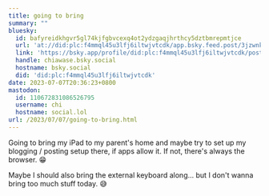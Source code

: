 ```yaml
---
title: going to bring
summary: ""
bluesky:
  id: bafyreidkhgvr5gl74kjfgbvcexq4ot2ydzgaqjhrthcy5dztbmrepmtjce
  url: 'at://did:plc:f4mmql45u3lfj6iltwjvtcdk/app.bsky.feed.post/3jzwnksdnu62m'
  link: 'https://bsky.app/profile/did:plc:f4mmql45u3lfj6iltwjvtcdk/post/3jzwnksdnu62m'
  handle: chiawase.bsky.social
  hostname: bsky.social
  did: 'did:plc:f4mmql45u3lfj6iltwjvtcdk'
date: 2023-07-07T20:36:23+0800
mastodon:
  id: 110672831086526795
  username: chi
  hostname: social.lol
url: /2023/07/07/going-to-bring.html
---
```


Going to bring my iPad to my parent's home and maybe try to set up my blogging / posting setup there, if apps allow it. If not, there's always the browser. 😁

Maybe I should also bring the external keyboard along... but I don't wanna bring too much stuff today. 😅
